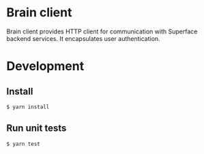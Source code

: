 # Brain client

Brain client provides HTTP client for communication with Superface backend services. It encapsulates user authentication.

# Development

## Install

```bash
$ yarn install
```

## Run unit tests

```bash
$ yarn test
```
